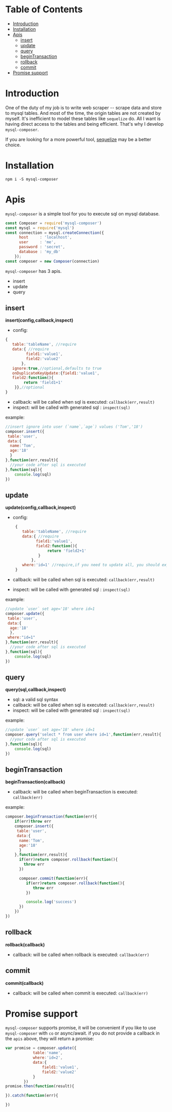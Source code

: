
# Table of Contents
- [Introduction](#user-content-introduction)
- [Installation](#user-content-installation)
- [Apis](#user-content-Apis)
  - [insert](#user-content-insert)
  - [update](#user-content-update)
  - [query](#user-content-query)
  - [beginTransaction](#user-content-begintransaction)
  - [rollback](#user-content-rollback)
  - [commit](#user-content-commit)
- [Promise support](#user-content-promise-support)

# Introduction

One of the duty of my job is to write web scraper -- scrape data and store to mysql tables. And most of the time, the origin tables are not created by myself. It's inefficient to model these tables like `sequelize` do. All I want is having direct access to the tables and being efficient. That's why I develop `mysql-composer`.

If you are looking for a more powerful tool, [sequelize](https://github.com/sequelize/sequelize) may be a better choice.

# Installation

`npm i -S mysql-composer`

# Apis

`mysql-composer` is a simple tool for you to execute sql on mysql database.
```js
const Composer = require('mysql-composer')
const mysql = require('mysql')
const connection = mysql.createConnection({
      host     : 'localhost',
      user     : 'me',
      password : 'secret',
      database : 'my_db'
    });
const composer = new Composer(connection)
```
`mysql-composer` has 3 apis.

- insert
- update
- query

## insert
**insert(config,callback,inspect)**<br/>
 - config:
 
```js
{
   table:'tableName', //require
   data:{ //require
         field1:'value1',
         field2:'value2'
       },
   ignore:true,//optional,defaults to true
   onDuplicateKeyUpdate:{field1:'value1',
   field2:function(){
        return 'field1+1'
    }},//optional 
}
```
 - callback: will be called when sql is executed: `callback(err,result)`
 - inspect: will be called with generated sql : `inspect(sql)`

example:
```js
//insert ignore into user (`name`,`age`) values ('Tom','18')
composer.insert({
 table:'user',
 data:{
  name:'Tom',
  age:'18'
  }
},function(err,result){
  //your code after sql is executed
},function(sql){
    console.log(sql)
})

```

## update
**update(config,callback,inspect)** <br/>
 - config:
 
   ```js
    {
       table:'tableName', //require
       data:{ //require
             field1:'value1',
             field2:function(){
                  return 'field2+1'
              }
           },
       where:'id=1' //require,if you need to update all, you should explicitly set 'where' to 1.
    }
    ```
 - callback: will be called when sql is executed: `callback(err,result)`
 - inspect: will be called with generated sql : `inspect(sql)`

example:
```js
//update `user` set age='18' where id=1
composer.update({
 table:'user',
 data:{
  age:'18'
  },
 where:"id=1"
},function(err,result){
  //your code after sql is executed
},function(sql){
    console.log(sql)
})

```

## query

**query(sql,callback,inspect)** <br/>
 - sql: a valid sql syntax
 - callback: will be called when sql is executed: `callback(err,result)`
 - inspect: will be called with generated sql : `inspect(sql)`

example:
```js
//update `user` set age='18' where id=1
composer.query('select * from user where id=1',function(err,result){
  //your code after sql is executed
},function(sql){
    console.log(sql)
})

```

## beginTransaction

**beginTransaction(callback)** <br/>
 - callback: will be called when beginTransaction is executed: `callback(err)`

example:
```js
composer.beginTransaction(function(err){
    if(err)throw err
    composer.insert({
     table:'user',
     data:{
      name:'Tom',
      age:'18'
      }
    },function(err,result){
      if(err)return composer.rollback(function(){
        throw err
      })

      composer.commit(function(err){
         if(err)return composer.rollback(function(){
            throw err
         })

         console.log('success')
      })
    })
})

```
## rollback

**rollback(callback)** <br/>
 - callback: will be called when rollback is executed: `callback(err)`

## commit

**commit(callback)** <br/>
 - callback: will be called when commit is executed: `callback(err)`


# Promise support

`mysql-composer` supports promise, it will be convenient if you like to use `mysql-composer` with `co` or async/await.
if you do not provide a callback in the `apis` above, they will return a promise:
```js
var promise = composer.update({
            table:'name',
            where:'id=2',
            data:{
                field1:'value1',
                field2:'value2'
            }
        })
promise.then(function(result){

}).catch(function(err){

})
```
    